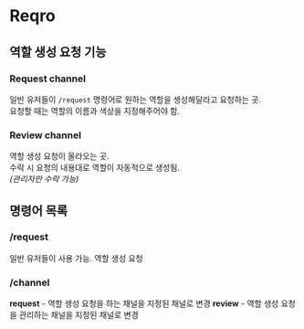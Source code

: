 # Reqro

## 역할 생성 요청 기능

### Request channel

일반 유저들이 `/request` 명령어로 원하는 역할을 생성해달라고 요청하는 곳.  
요청할 때는 역할의 이름과 색상을 지정해주어야 함.

### Review channel

역할 생성 요청이 올라오는 곳.  
수락 시 요청의 내용대로 역할이 자동적으로 생성됨.  
_(관리자만 수락 가능)_

## 명령어 목록

### /request

일반 유저들이 사용 가능. 역할 생성 요청

### /channel

**request** - 역할 생성 요청을 하는 채널을 지정된 채널로 변경
**review** - 역할 생성 요청을 관리하는 채널을 지정된 채널로 변경

